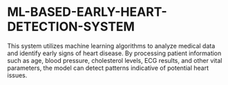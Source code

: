 # ML-BASED-EARLY-HEART-DETECTION-SYSTEM
This system utilizes machine learning algorithms to analyze medical data and identify early signs of heart disease. By processing patient information such as age, blood pressure, cholesterol levels, ECG results, and other vital parameters, the model can detect patterns indicative of potential heart issues.

